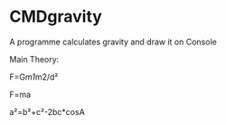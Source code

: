 # CMDgravity
A programme calculates gravity and draw it on Console

Main Theory:

F=G*m1*m2/d²

F=ma

a²=b²+c²-2bc*cosA
